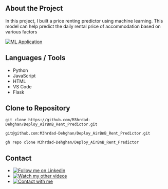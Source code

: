 ## About the Project

In this project, I built a price renting predictor using machine learning. This model can help predict the daily rental price of accommodation based on various factors

[![ML Application](https://img.shields.io/badge/ML_Application-Visit-green)](https://deploy-airbnb-rent-predictor.onrender.com) 

## Languages / Tools

- Python
- JavaScript
- HTML
- VS Code
- Flask

## Clone to Repository

```HTTP
git clone https://github.com/M3hrdad-Dehghan/Deploy_AirBnB_Rent_Predictor.git
```

```SSH
git@github.com:M3hrdad-Dehghan/Deploy_AirBnB_Rent_Predictor.git
```

```CLI
gh repo clone M3hrdad-Dehghan/Deploy_AirBnB_Rent_Predictor
```

## Contact

- [![Follow me on Linkedin  ](https://img.shields.io/badge/LinkedIn-Profile-blue)](https://www.linkedin.com/in/mehrdad-dehghan)
- [![Watch my other videos  ](https://img.shields.io/badge/YouTube-Channel-red)](https://www.youtube.com/@Mer_Dehghan)
- [![Contact with me  ](https://img.shields.io/badge/Gmail-Mail-red)](mailto:Mansourdehghan.Mehrdad@gmail.com)

